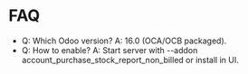 # FAQ

- Q: Which Odoo version? A: 16.0 (OCA/OCB packaged).
- Q: How to enable? A: Start server with --addon account_purchase_stock_report_non_billed or install in UI.
